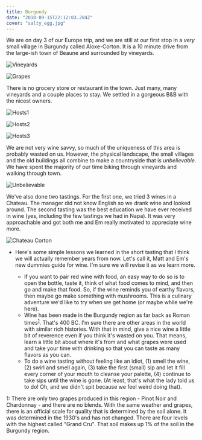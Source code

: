 ```yaml
---
title: Burgundy
date: "2018-09-15T22:12:03.284Z"
cover: "salty_egg.jpg"
---
```


We are on day 3 of our Europe trip, and we are still at our first stop in a *very* small village in Burgundy called Aloxe-Corton. It is a 10 minute drive from the large-ish town of Beaune and surrounded by vineyards. 

![Vineyards](./vineyards.jpg)

![Grapes](./grapes.jpg)

There is no grocery store or restaurant in the town. Just many, many vineyards and a couple places to stay. We settled in a gorgeous B&B with the nicest owners.

![Hosts1](./hosts1.jpg)

![Hosts2](./hosts2.jpg)

![Hosts3](./hosts3.jpg)

We are not very wine savvy, so much of the uniqueness of this area is probably wasted on us. However, the physical landscape, the small villages and the old buildings all combine to make a countryside that is *unbelievable*. We have spent the majority of our time biking through vineyards and walking through town.

![Unbelievable](./unbelievable.jpg)

We've also done two tastings. For the first one, we tried 3 wines in a Chateau. The manager did not know English so we drank wine and looked around. The second tasting was the best education we have ever received in wine (yes, including the few tastings we had in Napa). It was very approachable and got both me and Em really motivated to appreciate wine more.

![Chateau Corton](./chateau.jpg)

* Here's some simple lessons we learned in the short tasting that I think we will actually remember years from now. Let's call it, Matt and Em's new dummies guide for wine. I'm sure we will revise it as we learn more.

  * If you want to pair red wine with food, an easy way to do so is to open the bottle, taste it, think of what food comes to mind, and then go and make that food. So, if the wine     reminds you of earthy flavors, then maybe go make something with mushrooms. This is a     culinary adventure we'd like to try when we get home (or maybe while we're here).
  * Wine has been made in the Burgundy region as far back as Roman times<sup>[1](#footnote1)</sup>. That's 400 BC. I'm sure there are other areas in the world with similar rich histories. With that in mind, give a nice wine a little bit of reverence even if you think it's wasted on you. That means, learn a little bit about where it's from and what grapes were used and take your time with drinking so that you can taste as many flavors as you can.
  * To do a wine tasting without feeling like an idiot, (1) smell the wine, (2) swirl and smell again, (3) take the first (small) sip and let it fill every corner of your mouth to cleanse your palette, (4) continue to take sips until the wine is gone. (At least, that's what the lady told us to do! Oh, and we didn't spit because we feel weird doing that).



<a name="footnote1">1</a>: There are only two grapes produced in this region - Pinot Noir and Chardonnay - and there are no blends. With the same weather and grapes, there is an official scale for quality that is determined by the soil alone. It was determined in the 1930's and has not changed. There are four levels with the highest called "Grand Cru". That soil makes up 1% of the soil in the Burgundy region. 
